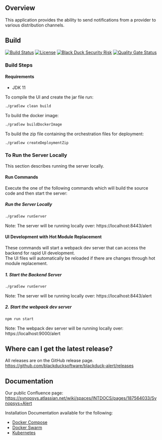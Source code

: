 ## Overview ##
<!-- The comments following wrap around the description string for parsing during the build. Do Not Remove -->
<!-- description-text-start -->
This application provides the ability to send notifications from a provider to various distribution channels.
<!-- description-text-end -->
## Build ##

[![Build Status](https://travis-ci.org/blackducksoftware/blackduck-alert.svg?branch=master)](https://travis-ci.org/blackducksoftware/blackduck-alert)
[![License](https://img.shields.io/badge/License-Apache%202.0-blue.svg)](https://opensource.org/licenses/Apache-2.0)
[![Black Duck Security Risk](https://copilot.blackducksoftware.com/github/repos/blackducksoftware/blackduck-alert/branches/master/badge-risk.svg)](https://copilot.blackducksoftware.com/github/repos/blackducksoftware/blackduck-alert/branches/master)
[![Quality Gate Status](https://sonarcloud.io/api/project_badges/measure?project=com.sysnopsys.integration%3Ablackduck-alert&metric=alert_status)](https://sonarcloud.io/dashboard?id=com.synopsys.integration%3Ablackduck-alert)

### Build Steps ###
#### Requirements ####
 - JDK 11

To compile the UI and create the jar file run:


```bash
./gradlew clean build
```
To build the docker image:

```bash
./gradlew buildDockerImage
```
To build the zip file containing the orchestration files for deployment:

```bash
./gradlew createDeploymentZip
```

### To Run the Server Locally ### 
This section describes running the server locally.

#### Run Commands ####
Execute the one of the following commands which will build the source code and then start the server:

##### Run the Server Locally #####
```bash
./gradlew runServer
```
Note: The server will be running locally over: https://localhost:8443/alert

#### UI Development with Hot Module Replacement
These commands will start a webpack dev server that can access the backend for rapid UI development.  
The UI files will automatically be reloaded if there are changes through hot module replacement.

##### 1. Start the Backend Server #####
```bash
./gradlew runServer
```
Note: The server will be running locally over: https://localhost:8443/alert

##### 2. Start the webpack dev server #####
```bash
npm run start
```
Note: The webpack dev server will be running locally over: https://localhost:9000/alert 

## Where can I get the latest release? ##
<!-- The comments following wrap around the project url string for parsing during the build. Do Not Remove -->
<!-- project-url-text-start -->
All releases are on the GitHub release page. https://github.com/blackducksoftware/blackduck-alert/releases
<!-- project-url-text-end -->

## Documentation ##
Our public Confluence page: https://synopsys.atlassian.net/wiki/spaces/INTDOCS/pages/187564033/Synopsys+Alert

Installation Documentation available for the following:
 - [Docker Compose](https://github.com/blackducksoftware/blackduck-alert/blob/master/deployment/docker-compose/README.md) 
 - [Docker Swarm](https://github.com/blackducksoftware/blackduck-alert/blob/master/deployment/docker-swarm/README.md)
 - [Kubernetes](https://synopsys.atlassian.net/wiki/spaces/BDLM/pages/153583626/Synopsys+Alert+Installation+Guide+for+Synopsys+Operator)

